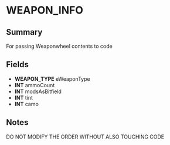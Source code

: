 # WEAPON_INFO

## Summary
For passing Weaponwheel contents to code

## Fields
* **WEAPON_TYPE** eWeaponType
* **INT** ammoCount
* **INT** modsAsBitfield
* **INT** tint
* **INT** camo

## Notes
DO NOT MODIFY THE ORDER WITHOUT ALSO TOUCHING CODE
